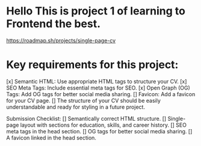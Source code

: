 # Hello This is project 1 of learning to Frontend the best.

https://roadmap.sh/projects/single-page-cv

# Key requirements for this project:

[x] Semantic HTML: Use appropriate HTML tags to structure your CV.
[x] SEO Meta Tags: Include essential meta tags for SEO.
[x] Open Graph (OG) Tags: Add OG tags for better social media sharing.
[] Favicon: Add a favicon for your CV page.
[] The structure of your CV should be easily understandable and ready for styling in a future project.

Submission Checklist:
[] Semantically correct HTML structure.
[] Single-page layout with sections for education, skills, and career history.
[] SEO meta tags in the head section.
[] OG tags for better social media sharing.
[] A favicon linked in the head section.
